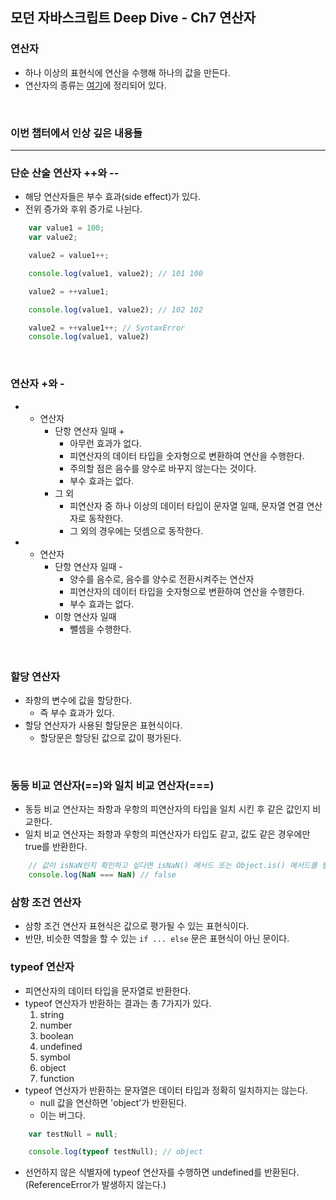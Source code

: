 ## 모던 자바스크립트 Deep Dive - Ch7 연산자
### 연산자
- 하나 이상의 표현식에 연산을 수행해 하나의 값을 만든다.
- 연산자의 종류는 [여기](https://developer.mozilla.org/ko/docs/Web/JavaScript/Guide/Expressions_and_Operators#operators)에 정리되어 있다.

<br>

### 이번 챕터에서 인상 깊은 내용들
---
### 단순 산술 연산자 ++와 --
- 해당 연산자들은 부수 효과(side effect)가 있다.
- 전위 증가와 후위 증가로 나뉜다.

```javascript
    var value1 = 100;
    var value2;

    value2 = value1++;

    console.log(value1, value2); // 101 100

    value2 = ++value1;

    console.log(value1, value2); // 102 102

    value2 = ++value1++; // SyntaxError
    console.log(value1, value2)
```

<br>

### 연산자 +와 -
- + 연산자
    - 단항 연산자 일때 +
        - 아무런 효과가 없다.
        - 피연산자의 데이터 타입을 숫자형으로 변환하여 연산을 수행한다.
        - 주의할 점은 음수를 양수로 바꾸지 않는다는 것이다.
        - 부수 효과는 없다.
    - 그 외
        - 피연산자 중 하나 이상의 데이터 타입이 문자열 일때, 문자열 연결 연산자로 동작한다.
        - 그 외의 경우에는 덧셈으로 동작한다.

- - 연산자
    - 단항 연산자 일때 -
        - 양수를 음수로, 음수를 양수로 전환시켜주는 연산자
        - 피연산자의 데이터 타입을 숫자형으로 변환하여 연산을 수행한다.
        - 부수 효과는 없다.
    - 이항 연산자 일때
        - 뺄셈을 수행한다.

<br>

### 할당 연산자
- 좌항의 변수에 값을 할당한다.
    - 즉 부수 효과가 있다.
- 할당 연산자가 사용된 할당문은 표현식이다.
    - 할당문은 할당된 값으로 값이 평가된다.

<br>

### 동등 비교 연산자(==)와 일치 비교 연산자(===)
- 동등 비교 연산자는 좌항과 우항의 피연산자의 타입을 일치 시킨 후 같은 값인지 비교한다.
- 일치 비교 연산자는 좌항과 우항의 피연산자가 타입도 같고, 값도 같은 경우에만 true를 반환한다.

```javascript
    // 값이 isNaN인지 확인하고 싶다면 isNaN() 메서드 또는 Object.is() 메서드를 활용하라
    console.log(NaN === NaN) // false
```
### 삼항 조건 연산자
- 삼항 조건 연산자 표현식은 값으로 평가될 수 있는 표현식이다.
- 반먄, 비슷한 역할을 할 수 있는 `if ... else` 문은 표현식이 아닌 문이다.

### typeof 연산자
- 피연산자의 데이터 타입을 문자열로 반환한다.
- typeof 연산자가 반환하는 결과는 총 7가지가 있다.
    1. string
    2. number
    3. boolean
    4. undefined
    5. symbol
    6. object
    7. function
- typeof 연산자가 반환하는 문자열은 데이터 타입과 정확히 일치하지는 않는다.
    - null 값을 연산하면 'object'가 반환된다.
    - 이는 버그다.

```javascript
    var testNull = null;

    console.log(typeof testNull); // object
```

- 선언하지 않은 식별자에 typeof 연산자를 수행하면 undefined를 반환된다.(ReferenceError가 발생하지 않는다.)

<br>

